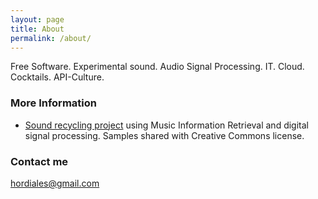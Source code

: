 ```yaml
---
layout: page
title: About
permalink: /about/
---
```


Free Software. Experimental sound. Audio Signal Processing. IT. Cloud. Cocktails. API-Culture.

### More Information

* [Sound recycling project](http://redpanal.org/p/reciclado-de-samples) using Music Information Retrieval and digital signal processing. Samples shared with Creative Commons license.

### Contact me

[hordiales@gmail.com](mailto:hordiales@gmail.com)

